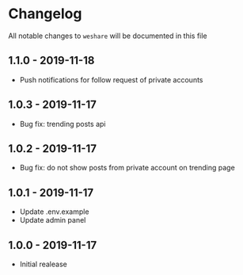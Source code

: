 # Changelog

All notable changes to `weshare` will be documented in this file

## 1.1.0 - 2019-11-18
- Push notifications for follow request of private accounts

## 1.0.3 - 2019-11-17
- Bug fix: trending posts api

## 1.0.2 - 2019-11-17
- Bug fix: do not show posts from private account on trending page

## 1.0.1 - 2019-11-17

- Update .env.example
- Update admin panel

## 1.0.0 - 2019-11-17

- Initial realease
